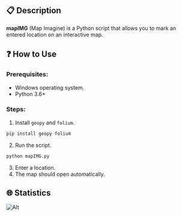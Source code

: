 ## 📋 Description
**mapIMG** (Map Imagine) is a Python script that allows you to mark an entered location on an interactive map.

## ❓ How to Use

### Prerequisites:
- Windows operating system.
- Python 3.6+

### Steps:

1. Install `geopy` and `folium`.
```bash
pip install geopy folium
```

2. Run the script.
```bash
python mapIMG.py
```

3. Enter a location.
4. The map should open automatically.

## 🌐 Statistics
![Alt](https://repobeats.axiom.co/api/embed/90900b881178280ffba351a9d7bf7812df57f31a.svg "Repobeats analytics image")

